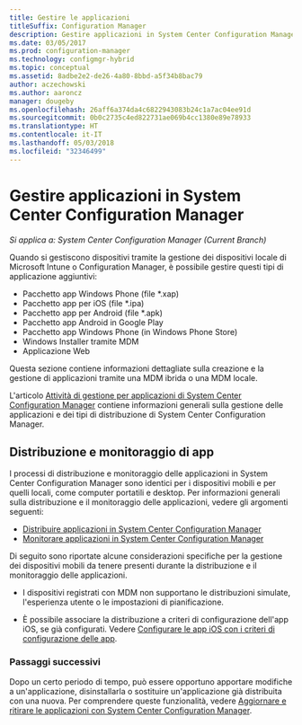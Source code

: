 ```yaml
---
title: Gestire le applicazioni
titleSuffix: Configuration Manager
description: Gestire applicazioni in System Center Configuration Manager.
ms.date: 03/05/2017
ms.prod: configuration-manager
ms.technology: configmgr-hybrid
ms.topic: conceptual
ms.assetid: 8adbe2e2-de26-4a80-8bbd-a5f34b8bac79
author: aczechowski
ms.author: aaroncz
manager: dougeby
ms.openlocfilehash: 26aff6a374da4c6822943083b24c1a7ac04ee91d
ms.sourcegitcommit: 0b0c2735c4ed822731ae069b4cc1380e89e78933
ms.translationtype: HT
ms.contentlocale: it-IT
ms.lasthandoff: 05/03/2018
ms.locfileid: "32346499"
---
```

# <a name="manage-applications-in-system-center-configuration-manager"></a>Gestire applicazioni in System Center Configuration Manager

*Si applica a: System Center Configuration Manager (Current Branch)*

Quando si gestiscono dispositivi tramite la gestione dei dispositivi locale di Microsoft Intune o Configuration Manager, è possibile gestire questi tipi di applicazione aggiuntivi:
- Pacchetto app Windows Phone (file *.xap)
- Pacchetto app per iOS (file *.ipa)
- Pacchetto app per Android (file *.apk)
- Pacchetto app Android in Google Play
- Pacchetto app Windows Phone (in Windows Phone Store)
- Windows Installer tramite MDM
- Applicazione Web

Questa sezione contiene informazioni dettagliate sulla creazione e la gestione di applicazioni tramite una MDM ibrida o una MDM locale.

L'articolo [Attività di gestione per applicazioni di System Center Configuration Manager](../../apps/deploy-use/management-tasks-applications.md) contiene informazioni generali sulla gestione delle applicazioni e dei tipi di distribuzione di System Center Configuration Manager.

## <a name="deploying-and-monitoring-apps"></a>Distribuzione e monitoraggio di app

I processi di distribuzione e monitoraggio delle applicazioni in System Center Configuration Manager sono identici per i dispositivi mobili e per quelli locali, come computer portatili e desktop. Per informazioni generali sulla distribuzione e il monitoraggio delle applicazioni, vedere gli argomenti seguenti:

- [Distribuire applicazioni in System Center Configuration Manager](../../apps/deploy-use/deploy-applications.md)
- [Monitorare applicazioni in System Center Configuration Manager](../../apps/deploy-use/monitor-applications-from-the-console.md)

Di seguito sono riportate alcune considerazioni specifiche per la gestione dei dispositivi mobili da tenere presenti durante la distribuzione e il monitoraggio delle applicazioni.

- I dispositivi registrati con MDM non supportano le distribuzioni simulate, l'esperienza utente o le impostazioni di pianificazione.

- È possibile associare la distribuzione a criteri di configurazione dell'app iOS, se già configurati. Vedere [Configurare le app iOS con i criteri di configurazione delle app](configure-ios-apps-with-app-configuration-policies.md).

### <a name="next-steps"></a>Passaggi successivi

Dopo un certo periodo di tempo, può essere opportuno apportare modifiche a un'applicazione, disinstallarla o sostituire un'applicazione già distribuita con una nuova. Per comprendere queste funzionalità, vedere [Aggiornare e ritirare le applicazioni con System Center Configuration Manager](../../apps/deploy-use/update-and-retire-applications.md).
